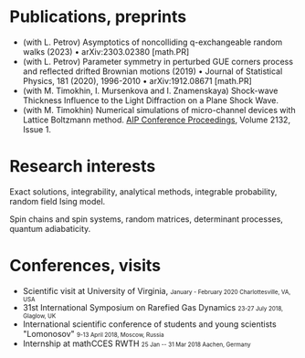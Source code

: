 # Publications, preprints

* (with L. Petrov) Asymptotics of noncolliding q-exchangeable random walks (2023) • arXiv:2303.02380 [math.PR] 
* (with L. Petrov) Parameter symmetry in perturbed GUE corners process and reflected drifted Brownian motions (2019) • Journal of Statistical Physics, 181 (2020), 1996-2010 • arXiv:1912.08671 [math.PR] 
* (with M. Timokhin, I. Mursenkova and I. Znamenskaya)  Shock-wave Thickness Influence to the Light Diffraction on a Plane Shock Wave.  
* (with M. Timokhin) Numerical simulations of micro-channel devices with Lattice Boltzmann method. <a href="https://aip.scitation.org/doi/abs/10.1063/1.5119653">AIP Conference Proceedings</a>, Volume 2132, Issue 1. 



# Research interests

Exact solutions, integrability, analytical methods, integrable probability, random field Ising model.

Spin chains and spin systems, random matrices, determinant processes, quantum adiabaticity.


# 	Conferences, visits
*   Scientific visit at University of Virginia, <font size="1">January - February 2020 Charlottesville, VA, USA </font>
*   31st International Symposium on Rarefied Gas Dynamics <font size="1">23-27 July 2018, Glaglow, UK</font>
*   International scientific conference of students and young scientists "Lomonosov"    <font size="1">9-13 April 2018,  Moscow, Russia</font> 
*   Internship at mathCCES RWTH   <font size="1">25 Jan -- 31 Mar 2018 Aachen, Germany</font>
